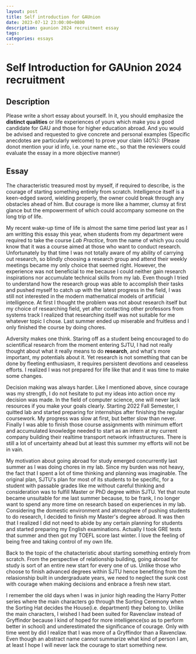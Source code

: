 ```yaml
---
layout: post
title: Self introduction for GAUnion
date: 2023-07-12 23:00:00+0800
description: gaunion 2024 recruitment essay 
tags: 
categories: essays
---
```

# Self Introduction for GAUnion 2024 recruitment

## Description
Please write a short essay about yourself. In it, you should emphasize the **distinct qualities** or life experiences of yours which make you a good candidate for GAU and those for higher education abroad. And you would be advised and requested to give concrete and personal examples (Specific anecdotes are particularly welcome) to prove your claim (40%): (Please donot mention your id info, i.e. your name etc., so that the reviewers could evaluate the essay in a more objective manner)

## Essay

The characteristic treasured most by myself, if required to describe, is the courage of starting something entirely from scratch. Intelligence itself is a keen-edged sword, wielding properly, the owner could break through any obstacles ahead of him. But courage is more like a hammer, clumsy at first glance but the empowerment of which could accompany someone on the long trip of life.

My recent wake-up time of life is almost the same time period last year as I am writting this essay this year, when students from my department were required to take the course *Lab Practice*, from the name of which you could know that it was a course aimed at those who want to conduct research. Unfortunately by that time I was not totally aware of my ability of carrying out research, so blindly choosing a research group and attend their weekly meetings became my only choice that seemed right. However, the experience was not beneficial to me because I could neither gain research inspirations nor accumulate technical skills from my lab. Even though I tried to understand how the research group was able to accomplish their tasks and pushed myself to catch up with the latest progress in the field, I was still not interested in the modern mathematical models of artificial intelligence. At first I thought the problem was not about research itself but my choice of researching field, yet after contacting other professors from systems track I realized that researching itself was not suitable for me whatever topic I chose.
Last summer ended up miserable and fruitless and I only finished the course by doing chores.

Adversity makes one think. Staring off as a student being encouraged to do scientifical research from the moment entering SJTU, I had not really thought about what it really means to do **research**, and what's more important, my potentials about it. Yet research is not something that can be done by fleeting enthusiasm, it requires persistent devotions and ceaseless efforts. I realized I was not prepared for life like that and it was time to make some changes.

Decision making was always harder. Like I mentioned above, since courage was my strength, I do not hesitate to put my ideas into action once my decision was made. In the field of computer science, one will never lack resources if you make your goals clearly. Starting 2022 Fall Semester, I quitted lab and started preparing for internships after finishing the regular coursework. My progress was slow at first, but better slow than never. Finally I was able to finish those course assignments with minimum effort and accumulated knowledge needed to start as an intern at my current company building their realtime transport network infrastructures. There is still a lot of uncertainty ahead but at least this summer my efforts will not be in vain.

My motivation about going abroad for study emerged concurrently last summer as I was doing chores in my lab. Since my burden was not heavy, the fact that I spent a lot of time thinking and planning was imaginable. The original plan, SJTU's plan for most of its students to be specific, for a student with passable grades like me without careful thinking and consideration was to fulfill Master or PhD degree within SJTU. Yet that route became unsuitable for me last summer because, to be frank, I no longer want to spend any more time on research based on experiences in my lab. Considering the domestic environment and atmosphere of pushing students to do research, I decided to finish my Master's degree abroad. It was then that I realized I did not need to abide by any certain planning for students and started preparing my English examinations. Actually I took GRE tests that summer and then got my TOEFL score last winter. I love the feeling of being free and taking control of my own life.

Back to the topic of the chatacteristic about starting something entirely from scratch. From the perspective of relationship building, going abroad for study is sort of an entire new start for every one of us. Unlike those who choose to finish advanced degrees within SJTU hence benefiting from the relasionship built in undergraduate years, we need to neglect the sunk cost with courage when making decisions and enbrace a fresh new start.

I remember the old days when I was in junior high reading the Harry Potter series where the main characters go through the Sorting Ceremony when the Sorting Hat decides the House(i.e. department) they belong to. Unlike the main characters, I wished I had been suited for Ravenclaw instead of Gryffindor because I kind of hoped for more intelligence(so as to perform better in school) and underestimated the significance of courage. Only with time went by did I realize that I was more of a Gryffindor than a Ravenclaw. Even though an abstract name cannot summarize what kind of person I am, at least I hope I will never lack the courage to start something new.